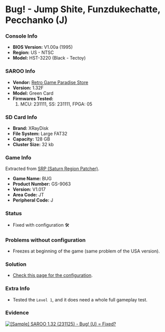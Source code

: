 # Bug! - Jump Shite, Funzdukechatte, Pecchanko (J)

### Console Info

- <b>BIOS Version:</b> V1.00a (1995)
- <b>Region:</b> US - NTSC
- <b>Model:</b> HST-3220 (Black - Tectoy)

### SAROO Info

- <b>Vendor:</b> [Retro Game Paradise Store](https://s.click.aliexpress.com/e/_DlCqvfB)
- <b>Version:</b> 1.32F
- <b>Model:</b> Green Card
- <b>Firmwares Tested:</b>
  1. MCU: 231111, SS: 231111, FPGA: 05

### SD Card Info

- <b>Brand:</b> XRayDisk
- <b>File System:</b> Large FAT32
- <b>Capacity:</b> 128 GB
- <b>Cluster Size:</b> 32 kb

### Game Info

Extracted from [SRP (Saturn Region Patcher)](https://segaxtreme.net/resources/saturn-region-patcher.81/download).

- <b>Game Name:</b> BUG
- <b>Product Number:</b> GS-9063
- <b>Version:</b> V1.017
- <b>Area Code:</b> JT
- <b>Peripheral Code:</b> J

### Status

- Fixed with configuration :hammer_and_wrench:

### Problems without configuration

- Freezes at beginning of the game (same problem of the USA version).

### Solution

- [Check this page for the configuration](https://github.com/williamdsw/saroo-configuration-list/blob/master/J/GS-9063/README.md).

### Extra Info

- Tested the `Level 1`, and it does need a whole full gameplay test.

### Evidence

[![[Sample] SAROO 1.32 (231125) - Bug! (U) = Fixed?](https://img.youtube.com/vi/P4SlEjedq0Q/0.jpg)](https://www.youtube.com/watch?v=P4SlEjedq0Q)
